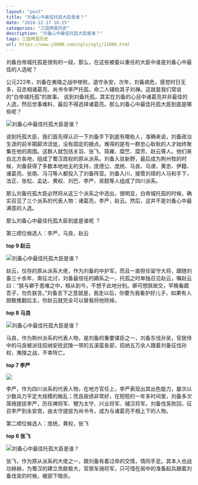 ```yaml
---
layout: "post"
title: "刘备心中最佳托孤大臣是谁？"
date: "2018-12-17 16:15"
categories: "三国两晋历史"
description: "刘备心中最佳托孤大臣是谁？"
tags: 三国两晋历史
url: https://www.y5000.com/zgls/sglj/11086.html
---
```






刘备白帝城托孤是很有的一段，那么，在这些被委以重任的大臣中谁是刘备心中最佳的人选呢？

公元222年，刘备在夷陵之战中惨败，退守永安，次年，刘备病危，感觉时日无多，召丞相诸葛亮、尚书令李严托孤，命二人辅佐其子刘禅。这就是我们常说的“白帝城托孤”的故事。
说到刘备托孤，其实在刘备的心目中诸葛亮并非最佳的人选，然后世事难料，最后不得选择诸葛亮。那么刘备心中最佳托孤大臣到底是哪些呢？

![刘备心中最佳托孤大臣是谁？](/uploads/allimg/170117/6-1F11G4064L24.JPG)

说到托孤大臣，我们首先得认识一下刘备手下到底有哪些人，准确来说，刘备政治生涯的前半期颠沛流徙，没有固定的据点。难得的是有一群忠心耿耿的人才始终聚集在他的周围。这群人就包括关羽、张飞、简雍、糜竺、糜芳、赵云等人。他们来自北方各地，组成了蜀汉政权的原从派系。刘备入驻新野，最后成为荆州牧的时候，刘备获得了多数本地地主的支持，庞德公、庞统、马良、马谡、黄忠、伊籍、诸葛亮、张南、冯习等人都投入了刘备阵营。刘备入川，接管刘璋的人马和手下，法正、张松、孟达、黄权、刘巴、李严、吴懿等人组成了四川派系。

那么刘备托孤大臣必然将从这三个派系之中选出，很明显，白帝城托孤的时候，确实召见了三个派系的代表人物：诸葛亮，李严，赵云。然后，这并不是刘备心中最满意的人选。

那么刘备心中最佳托孤大臣到底是谁呢 ？

第三顺位候选人：李严，马良，赵云

**top 9 赵云**

![刘备心中最佳托孤大臣是谁？](/uploads/allimg/170117/6-1F11G40I3924.JPG)

赵云，仅存的原从派系大佬，作为刘备的中护军，而且一直担任留守大将，跟随刘备三十余年，南征北讨，刘备最信任的嫡系之一，托孤之时单独召见赵云，嘱赵云曰：“朕与卿于患难之中，相从到今，不想于此地分别。卿可想朕故交，早晚看觑吾子，勿负朕言。”刘备言下之意就是，我走以后，你要为我看护好儿子，如果有人胆敢推翻后主，你赵云就完全可以替我将他除掉。

**top 8 马良**

![刘备心中最佳托孤大臣是谁？](/uploads/allimg/170117/6-1F11G40QV29.JPG)

马良，作为荆州派系的代表人物，是刘备的重要谋臣之一，刘备东伐孙吴，官居侍中的马良被派往招纳安抚武陵一带的五溪蛮各部，招纳五万余人跟着刘备征伐孙权，夷陵之战，不幸阵亡。

**top 7 李严**

![](/uploads/allimg/170117/6-1F11G40T9D0.JPG)

李严，作为四川派系的代表人物，在地方官任上，李严表现出其出色能力，屡次以少数兵力平定大规模的叛乱；而且政绩非常好，在短短的一年多时间里，刘备多次笼络提拔李严，历任裨将军、犍为太守、兴业将军、辅汉将军。刘备伐吴败回，征召李严到永安宫，由太守提拔为尚书令，成为与诸葛亮不相上下的人物。

第二顺位候选人：庞统，黄权，张飞

**top 6 张飞**

![刘备心中最佳托孤大臣是谁？](/uploads/allimg/170117/6-1F11G40936218.JPG)

张飞，作为原从派系的大佬之一，跟刘备有着过命的交情，情同手足。其本人也战功赫赫，为蜀汉的建立贡献极大，官居车骑将军，只可惜在阆中的准备起兵跟着刘备伐吴的时候，被部下暗杀。
